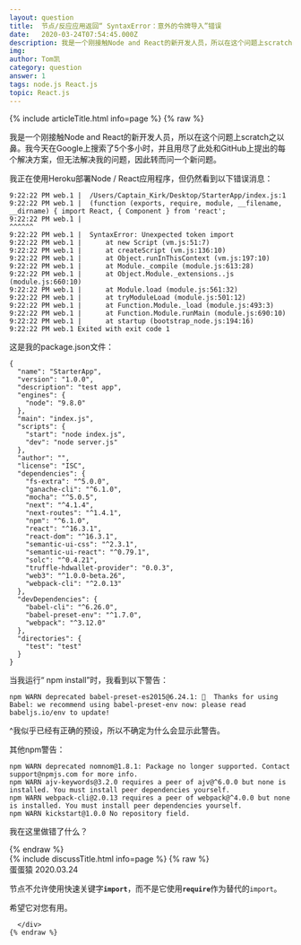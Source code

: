 ```yaml
---
layout: question
title:  节点/反应应用返回“ SyntaxError：意外的令牌导入”错误
date:   2020-03-24T07:54:45.000Z
description: 我是一个刚接触Node and React的新开发人员，所以在这个问题上scratch之以鼻。我今天在Google上搜索了5个多小时，并且用尽了此处和Gi...
img: 
author: Tom凯
category: question
answer: 1
tags: node.js React.js
topic: React.js
---
```

<div class="article-root">
  <div class="article">
    {% include articleTitle.html info=page %}
    {% raw %}
    <div class="article-content"><p><font style="vertical-align: inherit;"><font style="vertical-align: inherit;">我是一个刚接触Node and React的新开发人员，所以在这个问题上scratch之以鼻。</font><font style="vertical-align: inherit;">我今天在Google上搜索了5个多小时，并且用尽了此处和GitHub上提出的每个解决方案，但无法解决我的问题，因此转而问一个新问题。  </font></font></p>

<p><font style="vertical-align: inherit;"><font style="vertical-align: inherit;">我正在使用Heroku部署Node / React应用程序，但仍然看到以下错误消息： </font></font></p>

<pre><code>9:22:22 PM web.1 |  /Users/Captain_Kirk/Desktop/StarterApp/index.js:1<font></font>
9:22:22 PM web.1 |  (function (exports, require, module, __filename, __dirname) { import React, { Component } from 'react';<font></font>
9:22:22 PM web.1 |                                                                ^^^^^^<font></font>
9:22:22 PM web.1 |  SyntaxError: Unexpected token import<font></font>
9:22:22 PM web.1 |      at new Script (vm.js:51:7)<font></font>
9:22:22 PM web.1 |      at createScript (vm.js:136:10)<font></font>
9:22:22 PM web.1 |      at Object.runInThisContext (vm.js:197:10)<font></font>
9:22:22 PM web.1 |      at Module._compile (module.js:613:28)<font></font>
9:22:22 PM web.1 |      at Object.Module._extensions..js (module.js:660:10)<font></font>
9:22:22 PM web.1 |      at Module.load (module.js:561:32)<font></font>
9:22:22 PM web.1 |      at tryModuleLoad (module.js:501:12)<font></font>
9:22:22 PM web.1 |      at Function.Module._load (module.js:493:3)<font></font>
9:22:22 PM web.1 |      at Function.Module.runMain (module.js:690:10)<font></font>
9:22:22 PM web.1 |      at startup (bootstrap_node.js:194:16)<font></font>
9:22:22 PM web.1 Exited with exit code 1<font></font>
</code></pre>

<p><font style="vertical-align: inherit;"><font style="vertical-align: inherit;">这是我的package.json文件： </font></font></p>

<pre><code>{<font></font>
  "name": "StarterApp",<font></font>
  "version": "1.0.0",<font></font>
  "description": "test app",<font></font>
  "engines": {<font></font>
    "node": "9.8.0"<font></font>
  },<font></font>
  "main": "index.js",<font></font>
  "scripts": {<font></font>
    "start": "node index.js",<font></font>
    "dev": "node server.js"<font></font>
  },<font></font>
  "author": "",<font></font>
  "license": "ISC",<font></font>
  "dependencies": {<font></font>
    "fs-extra": "^5.0.0",<font></font>
    "ganache-cli": "^6.1.0",<font></font>
    "mocha": "^5.0.5",<font></font>
    "next": "^4.1.4",<font></font>
    "next-routes": "^1.4.1",<font></font>
    "npm": "^6.1.0",<font></font>
    "react": "^16.3.1",<font></font>
    "react-dom": "^16.3.1",<font></font>
    "semantic-ui-css": "^2.3.1",<font></font>
    "semantic-ui-react": "^0.79.1",<font></font>
    "solc": "^0.4.21",<font></font>
    "truffle-hdwallet-provider": "0.0.3",<font></font>
    "web3": "^1.0.0-beta.26",<font></font>
    "webpack-cli": "^2.0.13"<font></font>
  },<font></font>
  "devDependencies": {<font></font>
    "babel-cli": "^6.26.0",<font></font>
    "babel-preset-env": "^1.7.0",<font></font>
    "webpack": "^3.12.0"<font></font>
  },<font></font>
  "directories": {<font></font>
    "test": "test"<font></font>
  }<font></font>
}<font></font>
</code></pre>

<p><font style="vertical-align: inherit;"><font style="vertical-align: inherit;">当我运行“ npm install”时，我看到以下警告： </font></font></p>

<pre><code>npm WARN deprecated babel-preset-es2015@6.24.1: 🙌  Thanks for using Babel: we recommend using babel-preset-env now: please read babeljs.io/env to update! 
</code></pre>

<p><font style="vertical-align: inherit;"><font style="vertical-align: inherit;">^我似乎已经有正确的预设，所以不确定为什么会显示此警告。  </font></font></p>

<p><font style="vertical-align: inherit;"><font style="vertical-align: inherit;">其他npm警告： </font></font></p>

<pre><code>npm WARN deprecated nomnom@1.8.1: Package no longer supported. Contact support@npmjs.com for more info.<font></font>
npm WARN ajv-keywords@3.2.0 requires a peer of ajv@^6.0.0 but none is installed. You must install peer dependencies yourself.<font></font>
npm WARN webpack-cli@2.0.13 requires a peer of webpack@^4.0.0 but none is installed. You must install peer dependencies yourself.<font></font>
npm WARN kickstart@1.0.0 No repository field.<font></font>
</code></pre>

<p><font style="vertical-align: inherit;"><font style="vertical-align: inherit;">我在这里做错了什么？  </font></font></p></div>
    {% endraw %}
  </div>

  <div class="discuss-wrapper">
    {% include discussTitle.html info=page %}
    {% raw %}
    <div class="discuss-item">
        <div class="discuss-parent">
          <div class="discuss-meta">
            <span class="discuss-user">蛋蛋猿</span>
            <span class="discuss-time">2020.03.24</span>
          </div>
          <div class="discuss-comment"><p><font style="vertical-align: inherit;"><font style="vertical-align: inherit;">节点不允许使用快速关键字</font></font><strong><code>import</code></strong><font style="vertical-align: inherit;"><font style="vertical-align: inherit;">，而不是它使用</font></font><strong><code>require</code></strong><font style="vertical-align: inherit;"><font style="vertical-align: inherit;">作为替代的</font></font><code>import</code><font style="vertical-align: inherit;"><font style="vertical-align: inherit;">。</font></font></p>

<p><font style="vertical-align: inherit;"><font style="vertical-align: inherit;">希望它对您有用。</font></font></p></div>
        </div>
        
      </div>
    {% endraw %}
  </div>
<div>
